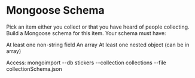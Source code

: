 # Mongoose Schema

Pick an item either you collect or that you have heard of people collecting. Build a Mongoose schema for this item. Your schema must have:

At least one non-string field
An array
At least one nested object (can be in array)

Access:
mongoimport --db stickers --collection collections --file collectionSchema.json
